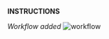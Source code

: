 **INSTRUCTIONS**

*Workflow added*
![workflow](https://github.com/<UserName>/<RepositoryName>/actions/workflows/main.yml/badge.svg)
